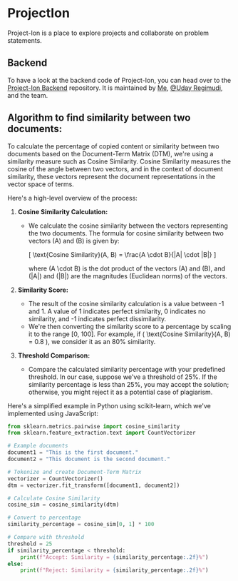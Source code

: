 # ProjectIon

Project-Ion is a place to explore projects and collaborate on problem statements.

## Backend

To have a look at the backend code of Project-Ion, you can head over to the [Project-Ion Backend](https://github.com/UdaykiranRegimudi/Backend-) repository. It is maintained by [Me](https://github.com/RohittCodes), [@Uday Regimudi](https://www.github.com/username), and the team.

## Algorithm to find similarity between two documents:

To calculate the percentage of copied content or similarity between two documents based on the Document-Term Matrix (DTM), we're using a similarity measure such as Cosine Similarity. Cosine Similarity measures the cosine of the angle between two vectors, and in the context of document similarity, these vectors represent the document representations in the vector space of terms.

Here's a high-level overview of the process:

1. **Cosine Similarity Calculation:**

   - We calculate the cosine similarity between the vectors representing the two documents. The formula for cosine similarity between two vectors \(A\) and \(B\) is given by:

     \[ \text{Cosine Similarity}(A, B) = \frac{A \cdot B}{\|A\| \cdot \|B\|} \]

     where \(A \cdot B\) is the dot product of the vectors \(A\) and \(B\), and \(\|A\|\) and \(\|B\|\) are the magnitudes (Euclidean norms) of the vectors.

2. **Similarity Score:**

   - The result of the cosine similarity calculation is a value between -1 and 1. A value of 1 indicates perfect similarity, 0 indicates no similarity, and -1 indicates perfect dissimilarity.
   - We're then converting the similarity score to a percentage by scaling it to the range [0, 100]. For example, if \( \text{Cosine Similarity}(A, B) = 0.8 \), we consider it as an 80% similarity.

3. **Threshold Comparison:**

   - Compare the calculated similarity percentage with your predefined threshold. In our case, suppose we've a threshold of 25%. If the similarity percentage is less than 25%, you may accept the solution; otherwise, you might reject it as a potential case of plagiarism.

Here's a simplified example in Python using scikit-learn, which we've implemented using JavaScript:

```python
from sklearn.metrics.pairwise import cosine_similarity
from sklearn.feature_extraction.text import CountVectorizer

# Example documents
document1 = "This is the first document."
document2 = "This document is the second document."

# Tokenize and create Document-Term Matrix
vectorizer = CountVectorizer()
dtm = vectorizer.fit_transform([document1, document2])

# Calculate Cosine Similarity
cosine_sim = cosine_similarity(dtm)

# Convert to percentage
similarity_percentage = cosine_sim[0, 1] * 100

# Compare with threshold
threshold = 25
if similarity_percentage < threshold:
    print(f"Accept: Similarity = {similarity_percentage:.2f}%")
else:
    print(f"Reject: Similarity = {similarity_percentage:.2f}%")
```
